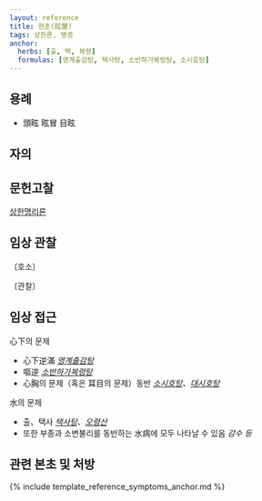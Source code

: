 ```yaml
---
layout: reference
title: 현훈(眩暈)
tags: 상한론, 병증
anchor:
  herbs: [출, 택, 복령]
  formulas: [영계출감탕, 택사탕, 소반하가복령탕, 소시호탕]
---
```



## 용례

* 頭眩 眩冒 目眩

## 자의




## 문헌고찰

[상한명리론]({{site.baseurl}}/reference/Books/Etc/상한명리론#두현)

## 임상 관찰

〔호소〕


〔관찰〕


## 임상 접근

心下의 문제
* 心下逆滿 _[영계출감탕]({{site.formulaurl}}/영계출감탕)_
* 嘔逆 _[소반하가복령탕]({{site.formulaurl}}/소반하가복령탕)_
* 心胸의 문제（혹은 耳目의 문제）동반 _[소시호탕]({{site.formulaurl}}/소시호탕)、[대시호탕]({{site.formulaurl}}/소시호탕)_

水의 문제
* 출、택사 _[택사탕]({{site.formulaurl}}/택사탕)、[오령산]({{site.formulaurl}}/오령산)_
* 또한 부종과 소변불리를 동반하는 水病에 모두 나타날 수 있음 _감수 등_



## 관련 본초 및 처방


{% include template_reference_symptoms_anchor.md %}
